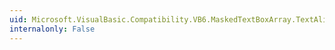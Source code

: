 ```yaml
---
uid: Microsoft.VisualBasic.Compatibility.VB6.MaskedTextBoxArray.TextAlignChanged
internalonly: False
---
```

